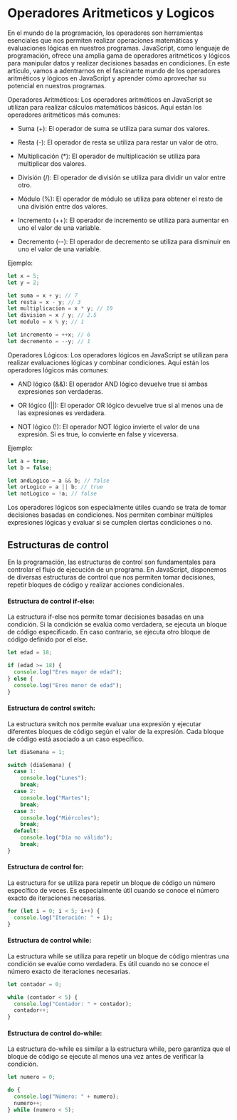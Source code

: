 # Operadores Aritmeticos y Logicos

En el mundo de la programación, los operadores son herramientas esenciales que nos permiten realizar operaciones matemáticas y evaluaciones lógicas en nuestros programas. JavaScript, como lenguaje de programación, ofrece una amplia gama de operadores aritméticos y lógicos para manipular datos y realizar decisiones basadas en condiciones. En este artículo, vamos a adentrarnos en el fascinante mundo de los operadores aritméticos y lógicos en JavaScript y aprender cómo aprovechar su potencial en nuestros programas.

Operadores Aritméticos:
Los operadores aritméticos en JavaScript se utilizan para realizar cálculos matemáticos básicos. Aquí están los operadores aritméticos más comunes:

* Suma (+): El operador de suma se utiliza para sumar dos valores.

* Resta (-): El operador de resta se utiliza para restar un valor de otro.

* Multiplicación (*): El operador de multiplicación se utiliza para multiplicar dos valores.

* División (/): El operador de división se utiliza para dividir un valor entre otro.

* Módulo (%): El operador de módulo se utiliza para obtener el resto de una división entre dos valores.

* Incremento (++): El operador de incremento se utiliza para aumentar en uno el valor de una variable.

* Decremento (--): El operador de decremento se utiliza para disminuir en uno el valor de una variable.

Ejemplo:


``` javascript
let x = 5;
let y = 2;

let suma = x + y; // 7
let resta = x - y; // 3
let multiplicacion = x * y; // 10
let division = x / y; // 2.5
let modulo = x % y; // 1

let incremento = ++x; // 6
let decremento = --y; // 1
``` 

Operadores Lógicos:
Los operadores lógicos en JavaScript se utilizan para realizar evaluaciones lógicas y combinar condiciones. Aquí están los operadores lógicos más comunes:

* AND lógico (&&): El operador AND lógico devuelve true si ambas expresiones son verdaderas.

* OR lógico (||): El operador OR lógico devuelve true si al menos una de las expresiones es verdadera.

* NOT lógico (!): El operador NOT lógico invierte el valor de una expresión. Si es true, lo convierte en false y viceversa.

Ejemplo:


``` javascript
let a = true;
let b = false;

let andLogico = a && b; // false
let orLogico = a || b; // true
let notLogico = !a; // false
``` 

Los operadores lógicos son especialmente útiles cuando se trata de tomar decisiones basadas en condiciones. Nos permiten combinar múltiples expresiones lógicas y evaluar si se cumplen ciertas condiciones o no.

## Estructuras de control

En la programación, las estructuras de control son fundamentales para controlar el flujo de ejecución de un programa. En JavaScript, disponemos de diversas estructuras de control que nos permiten tomar decisiones, repetir bloques de código y realizar acciones condicionales.

#### Estructura de control if-else:
La estructura if-else nos permite tomar decisiones basadas en una condición. Si la condición se evalúa como verdadera, se ejecuta un bloque de código especificado. En caso contrario, se ejecuta otro bloque de código definido por el else.

``` javascript
let edad = 18;

if (edad >= 18) {
  console.log("Eres mayor de edad");
} else {
  console.log("Eres menor de edad");
}
``` 

#### Estructura de control switch:
La estructura switch nos permite evaluar una expresión y ejecutar diferentes bloques de código según el valor de la expresión. Cada bloque de código está asociado a un caso específico.


``` javascript
let diaSemana = 1;

switch (diaSemana) {
  case 1:
    console.log("Lunes");
    break;
  case 2:
    console.log("Martes");
    break;
  case 3:
    console.log("Miércoles");
    break;
  default:
    console.log("Día no válido");
    break;
}
``` 

#### Estructura de control for:
La estructura for se utiliza para repetir un bloque de código un número específico de veces. Es especialmente útil cuando se conoce el número exacto de iteraciones necesarias.

``` javascript
for (let i = 0; i < 5; i++) {
  console.log("Iteración: " + i);
}
``` 


#### Estructura de control while:
La estructura while se utiliza para repetir un bloque de código mientras una condición se evalúe como verdadera. Es útil cuando no se conoce el número exacto de iteraciones necesarias.


``` javascript
let contador = 0;

while (contador < 5) {
  console.log("Contador: " + contador);
  contador++;
}
``` 


#### Estructura de control do-while:
La estructura do-while es similar a la estructura while, pero garantiza que el bloque de código se ejecute al menos una vez antes de verificar la condición.

``` javascript
let numero = 0;

do {
  console.log("Número: " + numero);
  numero++;
} while (numero < 5);
```
